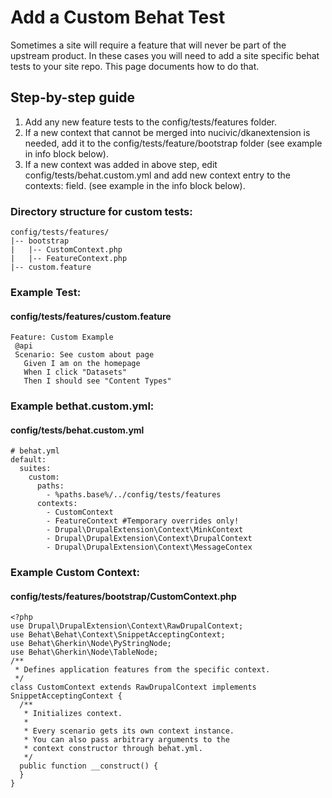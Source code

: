 # Add a Custom Behat Test
Sometimes a site will require a feature that will never be part of the upstream product.  In these cases you will need to add a site specific behat tests to your site repo. This page documents how to do that.

## Step-by-step guide
1. Add any new feature tests to the config/tests/features folder.
2. If a new context that cannot be merged into nucivic/dkanextension is needed, add it to the config/tests/feature/bootstrap folder (see example in info block below).
3. If a new context was added in above step, edit config/tests/behat.custom.yml and add new context entry to the contexts: field. (see example in the info block below).

### Directory structure for custom tests:
```
config/tests/features/
|-- bootstrap
|   |-- CustomContext.php
|   |-- FeatureContext.php
|-- custom.feature
```
### Example Test:
#### config/tests/features/custom.feature
 ```
Feature: Custom Example
  @api
  Scenario: See custom about page
    Given I am on the homepage
    When I click "Datasets"
    Then I should see "Content Types"
 ```
### Example bethat.custom.yml:
#### config/tests/behat.custom.yml
```
# behat.yml
default:
  suites:
    custom:
      paths:
        - %paths.base%/../config/tests/features
      contexts:
        - CustomContext
        - FeatureContext #Temporary overrides only!
        - Drupal\DrupalExtension\Context\MinkContext
        - Drupal\DrupalExtension\Context\DrupalContext
        - Drupal\DrupalExtension\Context\MessageContex
```
### Example Custom Context:
#### config/tests/features/bootstrap/CustomContext.php
```
<?php
use Drupal\DrupalExtension\Context\RawDrupalContext;
use Behat\Behat\Context\SnippetAcceptingContext;
use Behat\Gherkin\Node\PyStringNode;
use Behat\Gherkin\Node\TableNode;
/**
 * Defines application features from the specific context.
 */
class CustomContext extends RawDrupalContext implements SnippetAcceptingContext {
  /**
   * Initializes context.
   *
   * Every scenario gets its own context instance.
   * You can also pass arbitrary arguments to the
   * context constructor through behat.yml.
   */
  public function __construct() {
  }
}
```
